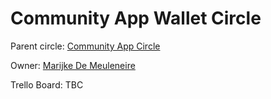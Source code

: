 # Community App Wallet Circle

Parent circle: [Community App Circle](/circles/community_app/community_app.md)

Owner: [Marijke De Meuleneire](tftech/marijke_de_meuleneire.md)

Trello Board: TBC